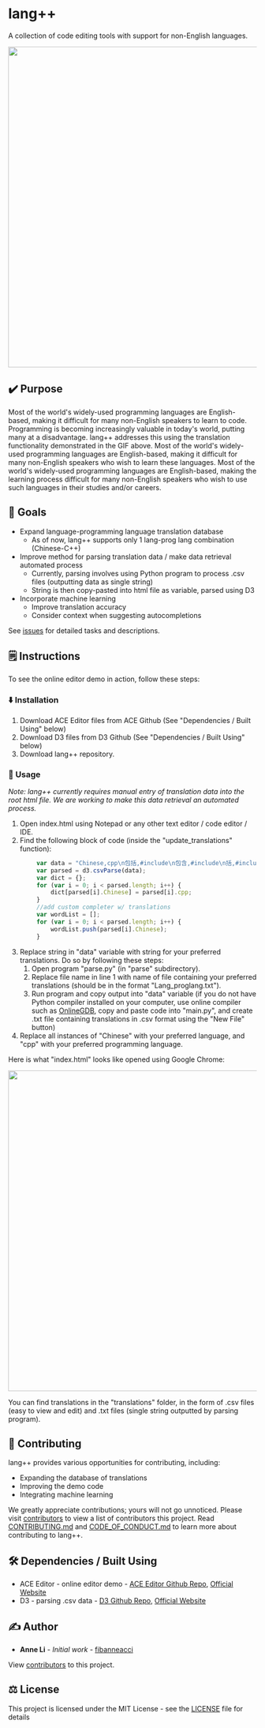 # lang++
A collection of code editing tools with support for non-English languages.

<img src="https://github.com/fibanneacci/langplusplus/blob/master/assets/demov.gif" width="650">

## ✔️ Purpose

Most of the world's widely-used programming languages are English-based, making it difficult for many non-English speakers to learn to code. Programming is becoming increasingly valuable in today's world, putting many at a disadvantage. lang++ addresses this using the translation functionality demonstrated in the GIF above.
Most of the world's widely-used programming languages are English-based, making it difficult for many non-English speakers who wish to learn these languages.
Most of the world's widely-used programming languages are English-based, making the learning process difficult for many non-English speakers who wish to use such languages in their studies and/or careers. 

## 🥅 Goals

 * Expand language-programming language translation database
   * As of now, lang++ supports only 1 lang-prog lang combination (Chinese-C++)
 * Improve method for parsing translation data / make data retrieval automated process
   * Currently, parsing involves using Python program to process .csv files (outputting data as single string)
   * String is then copy-pasted into html file as variable, parsed using D3
 * Incorporate machine learning
    * Improve translation accuracy
    * Consider context when suggesting autocompletions
    
See [issues](https://github.com/fibanneacci/langplusplus/issues) for detailed tasks and descriptions.

## 🗒️ Instructions

To see the online editor demo in action, follow these steps:

### ⬇️ Installation

1. Download ACE Editor files from ACE Github (See "Dependencies / Built Using" below)
2. Download D3 files from D3 Github (See "Dependencies / Built Using" below)
3. Download lang++ repository.

### 🏃 Usage

*Note: lang++ currently requires manual entry of translation data into the root html file. We are working to make this data retrieval an automated process.*
1. Open index.html using Notepad or any other text editor / code editor / IDE.
2. Find the following block of code (inside the "update_translations" function):

```javascript
        var data = "Chinese,cpp\n包括,#include\n包含,#include\n括,#include\n包,#include\n包罗,#include\n输入输出,iostream\n控制台输入输出,iostream\n标准输入输出,iostream\n文件输入输出,fstream\n运用,using\n用,using\n使用,using\n利用,using\n命名空间,namespace\n标准库,std\n整数,int\n数,int\n号码,int\n号,int\n主要,main\n主,main\n主干,main\n正,main\n接受输入,cin\n输入,cin\n接受控制台输入,cin\n控制台输入,cin\n接受标准输入输出,cin\n标准输入输出,cin\n从,for\n串,string\n弦,string\n线,string\n绳,string\n绳子,string\n字符,char\n字母,char\n字母字符,char\n浮点,float\n浮点数,float\n十进制,float\n小数点,float\n浮点数字,float\n双,double\n浮点,double\n浮点数,double\n十进制,double\n小数点,double\n浮点数字,double\n如果,if\n是否,if\n如,if\n假如,if\n要是,if\n若是,if\n倘若,if\n假若,if\n倘,if\n要,if\n假使,if\n否则,else\n除此以外,else\n不然,else\n要不然,else\n不然的话,else\n要不,else\n真正,true\n真,true\n真实,true\n属实,true\n确实,true\n实,true\n假,false\n虚假,false\n讹,false\n而,while\n正在,while\n直到,while\n一直到,while\n做,do\n办,do\n进行,do\n搞,do\n弄,do\n开关,switch\n交换机,switch\n断路器,switch\n交换器,switch\n输出,cout\n控制台输出,cout\n标准输出,cout\n文件流,fstream\n文件溪,fstream\n文件溪流,fstream\n文件河流,fstream\n输入文件流,ifstream\n输入文件溪,ifstream\n输入文件溪流,ifstream\n输入文件河流,ifstream\n输出文件流,ofstream\n输出文件溪,ofstream\n输出文件溪流,ofstream\n输出文件河流,ofstream\n打开,open\n开,open\n关闭,close\n关,close\n封闭,close\n关上,close\n返回值,return\n返回,return\n退回,return\n回,return\n退还,return\n类,class\n阶级,class\n类型,class\n种类,class\n用户定义的数据类型,class\n类,struct\n阶级,struct\n类型,struct\n种类,struct\n用户定义的数据类型,struct\n私人的,private\n私人,private\n私营,private\n私有,private\n私,private\n私立,private\n公共,public\n公众,public\n公开,public\n公,public\n保护,protected\n防护,protected\n向量,vector\n动态数组,vector\n别号,typedef\n新名字,typedef\n其他名字,typedef\n用户指定的名称,typedef\n对,pair\n双,pair\n一对,pair\n组,set\n集,set\n集合,set\n一套,set\n套,set\n多集,multiset\n堆,stack\n先排在后面,stack\n先进后出,stack\n队列,queue\n先进先出,queue\n优先队列,priority_queue\n地图,map\n图,map\n字典,map\n词典,map\n辞典,map\n辞书,map\n无序的地图,unordered_map\n无序的图,unordered_map\n无序的字典,unordered_map\n无序的词典,unordered_map\n无序的辞典,unordered_map\n无序的辞书,unordered_map\n算法,algorithm\n分类,sort\n类,sort\n捃,sort\n整理,sort\n找,find\n寻找,find\n找,find\n搜寻,find\n搜索,find\n发觉,find\n薮,find\n极少,min\n最低,min\n最低限度,min\n最小值,min\n最大值,max\n最大,max\n极大,max\n数学,math.h\n数学头文件,math.h\n数学,cmath\n数学头文件,cmath\n反余弦,acos\n反正弦,asin\n反正切,atan\n反正切,atan2\n天花板,ceil\n顶棚,ceil\n潼,ceil\n最小数量大于,ceil\n余弦,cos\n双曲余弦,cosh\n加,+\n减,-\n乘,*\n除,/\n除,div\n除,ldiv\n加法,+\n减法,-\n乘法,*\n除法,/\n除法,div\n除法,ldiv\n指数,exp\n绝对值,abs\n绝对值,fabs\n绝对值,labs\n地板,floor\n地面,floor\n地,floor\n最大数量少于,floor\n模,%\n模,fmod\n大数,long\n大的数,long\n长,long\n长数,long\n大数,long long\n大的数,long long\n长长,long long\n长长数,long long\n对数,log\n对数,log10\n基数10对数,log10\n分解,frexp\n重建,ldexp\n分解,modf\n分解数,frexp\n重建数,ldexp\n分解数,modf\n分解数字,frexp\n重建数字,ldexp\n分解数字,modf\n指数,pow\n正弦,sin\n双曲正弦,sinh\n平方根,sqrt\n随机,rand\n任意,rand\n切线,tan\n双曲正切,tanh\n底线,endl\n新队,endl\n新线,endl\n回车,endl"
        var parsed = d3.csvParse(data);
        var dict = {};
        for (var i = 0; i < parsed.length; i++) {
            dict[parsed[i].Chinese] = parsed[i].cpp;
        }
        //add custom completer w/ translations
        var wordList = [];
        for (var i = 0; i < parsed.length; i++) {
            wordList.push(parsed[i].Chinese);
        }
```

3. Replace string in "data" variable with string for your preferred translations. Do so by following these steps:
    1. Open program "parse.py" (in "parse" subdirectory).
    2. Replace file name in line 1 with name of file containing your preferred translations (should be in the format "Lang_proglang.txt").
    3. Run program and copy output into "data" variable (if you do not have Python compiler installed on your computer, use online compiler such as [OnlineGDB](https://www.onlinegdb.com/online_python_compiler), copy and paste code into "main.py", and create .txt file containing translations in .csv format using the "New File" button)
4. Replace all instances of "Chinese" with your preferred language, and "cpp" with your preferred programming language.

Here is what "index.html" looks like opened using Google Chrome:

<img src="https://github.com/fibanneacci/langplusplus/blob/master/assets/demo.png" width="650">

You can find translations in the "translations" folder, in the form of .csv files (easy to view and edit) and .txt files (single string outputted by parsing program).
    
## 👥 Contributing

lang++ provides various opportunities for contributing, including:

 * Expanding the database of translations
 * Improving the demo code
 * Integrating machine learning

We greatly appreciate contributions; yours will not go unnoticed. Please visit [contributors](https://github.com/fibanneacci/langplusplus/contributors) to view a list of contributors this project. Read [CONTRIBUTING.md](https://github.com/fibanneacci/langplusplus/blob/master/.github/CONTRIBUTING.md) and [CODE_OF_CONDUCT.md](https://github.com/fibanneacci/langplusplus/blob/master/CODE_OF_CONDUCT.md) to learn more about contributing to lang++.

## 🛠️ Dependencies / Built Using
* ACE Editor - online editor demo - [ACE Editor Github Repo](https://github.com/ajaxorg/ace), [Official Website](https://ace.c9.io)
* D3 - parsing .csv data - [D3 Github Repo](https://github.com/d3/d3), [Official Website](https://d3js.org)

## ✍️ Author
* **Anne Li** - *Initial work* - [fibanneacci](https://github.com/fibanneacci)

View [contributors](https://github.com/fibanneacci/langplusplus/contributors) to this project.

## ⚖️ License
This project is licensed under the MIT License - see the [LICENSE](https://github.com/fibanneacci/langplusplus/blob/master/LICENSE) file for details
